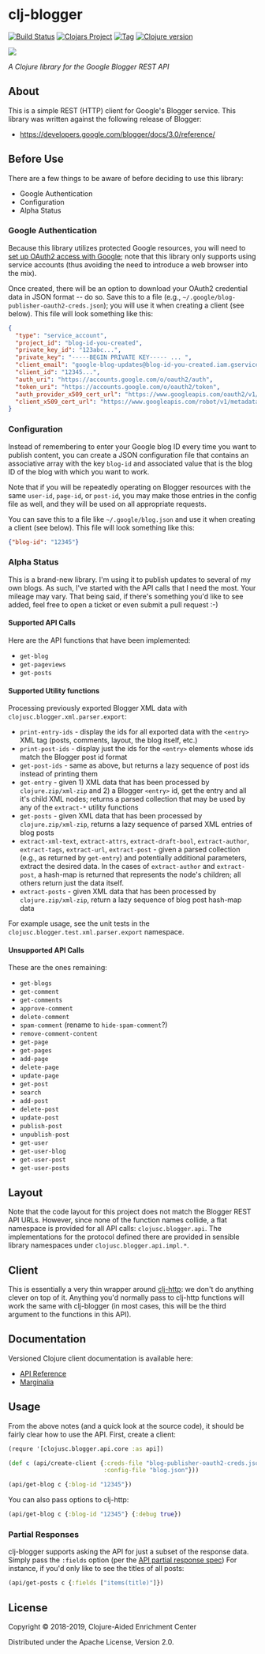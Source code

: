 # clj-blogger

[![Build Status][travis-badge]][travis]
[![Clojars Project][clojars-badge]][clojars]
[![Tag][tag-badge]][tag]
[![Clojure version][clojure-v]](project.clj)

[![][logo]][logo-large]

*A Clojure library for the Google Blogger REST API*

## About

This is a simple REST (HTTP) client for Google's Blogger service. This library
was written against the following release of Blogger:
 * https://developers.google.com/blogger/docs/3.0/reference/


## Before Use

There are a few things to be aware of before deciding to use this library:

* Google Authentication
* Configuration
* Alpha Status

### Google Authentication

Because this library utilizes protected Google resources, you will need to
[set up OAuth2 access with Google][oauth2-setup]; note that this library only
supports using service accounts (thus avoiding the need to introduce a web
browser into the mix).

Once created, there will be an option to download your OAuth2 credential data
in JSON format -- do so. Save this to a file (e.g.,
`~/.google/blog-publisher-oauth2-creds.json`); you will use it when creating a
client (see below). This file will look something like this:

```json
{
  "type": "service_account",
  "project_id": "blog-id-you-created",
  "private_key_id": "123abc...",
  "private_key": "-----BEGIN PRIVATE KEY----- ... ",
  "client_email": "google-blog-updates@blog-id-you-created.iam.gserviceaccount.com",
  "client_id": "12345...",
  "auth_uri": "https://accounts.google.com/o/oauth2/auth",
  "token_uri": "https://accounts.google.com/o/oauth2/token",
  "auth_provider_x509_cert_url": "https://www.googleapis.com/oauth2/v1/certs",
  "client_x509_cert_url": "https://www.googleapis.com/robot/v1/metadata/x509/google-blog-updates%40blog-id-you-created.iam.gserviceaccount.com"
}
```


### Configuration

Instead of remembering to enter your Google blog ID every time you want to
publish content, you can create a JSON configuration file that contains an
associative array with the key `blog-id` and associated value that is the
blog ID of the blog with which you want to work.

Note that if you will be repeatedly operating on Blogger resources with the
same `user-id`, `page-id`, or `post-id`, you may make those entries in the
config file as well, and they will be used on all appropriate requests.

You can save this to a file like `~/.google/blog.json` and use it when
creating a client (see below). This file will look something like this:

```json
{"blog-id": "12345"}
```


### Alpha Status

This is a brand-new library. I'm using it to publish updates to several of my
own blogs. As such, I've started with the API calls that I need the most.
Your mileage may vary. That being said, if there's something you'd like to
see added, feel free to open a ticket or even submit a pull request :-)

#### Supported API Calls

Here are the API functions that have been implemented:

* `get-blog`
* `get-pageviews`
* `get-posts`


#### Supported Utility functions

Processing previously exported Blogger XML data with
`clojusc.blogger.xml.parser.export`:

* `print-entry-ids` - display the ids for all exported data with the `<entry>` XML tag (posts, comments, layout, the blog itself, etc.)
* `print-post-ids` - display just the ids for the `<entry>` elements whose ids match the Blogger post id format
* `get-post-ids` - same as above, but returns a lazy sequence of post ids instead of printing them
* `get-entry` - given 1) XML data that has been processed by `clojure.zip/xml-zip` and 2) a Blogger `<entry>` id, get the entry and all it's child XML nodes; returns a parsed collection that may be used by any of the `extract-*` utility functions
* `get-posts` - given XML data that has been processed by `clojure.zip/xml-zip`, returns a lazy sequence of parsed XML entries of blog posts
* `extract-xml-text`, `extract-attrs`, `extract-draft-bool`, `extract-author`, `extract-tags`, `extract-url`, `extract-post` - given a parsed collection (e.g., as returned by `get-entry`) and potentially additional parameters, extract the desired data. In the cases of `extract-author` and `extract-post`, a hash-map is returned that represents the node's children; all others return just the data itself.
* `extract-posts` - given XML data that has been processed by `clojure.zip/xml-zip`, return a lazy sequence of blog post hash-map data

For example usage, see the unit tests in the `clojusc.blogger.test.xml.parser.export`
namespace.


#### Unsupported API Calls

These are the ones remaining:

* `get-blogs`
* `get-comment`
* `get-comments`
* `approve-comment`
* `delete-comment`
* `spam-comment` (rename to `hide-spam-comment`?)
* `remove-comment-content`
* `get-page`
* `get-pages`
* `add-page`
* `delete-page`
* `update-page`
* `get-post`
* `search`
* `add-post`
* `delete-post`
* `update-post`
* `publish-post`
* `unpublish-post`
* `get-user`
* `get-user-blog`
* `get-user-post`
* `get-user-posts`


## Layout

Note that the code layout for this project does not match the Blogger REST API
URLs. However, since none of the function names collide, a flat namespace is
provided for all API calls: `clojusc.blogger.api`. The implementations for the
protocol defined there are provided in sensible library namespaces under
`clojusc.blogger.api.impl.*`.


## Client

This is essentially a very thin wrapper around
[clj-http](https://github.com/dakrone/clj-http): we don't do anything clever on
top of it. Anything you'd normally pass to clj-http functions will work the
same with clj-blogger (in most cases, this will be the third argument to the
functions in this API).


## Documentation

Versioned Clojure client documentation is available here:

* [API Reference][api-docs]
* [Marginalia][margin-docs]


## Usage

From the above notes (and a quick look at the source code), it should be fairly
clear how to use the API. First, create a client:

```clj
(requre '[clojusc.blogger.api.core :as api])

(def c (api/create-client {:creds-file "blog-publisher-oauth2-creds.json"
                           :config-file "blog.json"}))
```


```clj
(api/get-blog c {:blog-id "12345"})
```

You can also pass options to clj-http:

```clj
(api/get-blog c {:blog-id "12345"} {:debug true})
```


### Partial Responses

clj-blogger supports asking the API for just a subset of the response data.
Simply pass the `:fields` option (per the [API partial response spec][part-resp])
For instance, if you'd only like to see the titles of all posts:

```clj
(api/get-posts c {:fields ["items(title)"]})
```


## License

Copyright © 2018-2019, Clojure-Aided Enrichment Center

Distributed under the Apache License, Version 2.0.


<!-- Named page links below: /-->

[travis]: https://travis-ci.org/clojusc/clj-blogger
[travis-badge]: https://travis-ci.org/clojusc/clj-blogger.png?branch=master
[deps]: http://jarkeeper.com/clojusc/clj-blogger
[deps-badge]: http://jarkeeper.com/clojusc/clj-blogger/status.svg
[logo]: resources/images/Blogger-logo-small.png
[logo-large]: resources/images/Blogger-logo.png
[tag-badge]: https://img.shields.io/github/tag/clojusc/clj-blogger.svg
[tag]: https://github.com/clojusc/clj-blogger/tags
[clojure-v]: https://img.shields.io/badge/clojure-1.10.0-blue.svg
[jdk-v]: https://img.shields.io/badge/jdk-1.8+-blue.svg
[clojars]: https://clojars.org/clj-blogger
[clojars-badge]: https://img.shields.io/clojars/v/clj-blogger.svg
[api-docs]: http://clojusc.github.io/clj-blogger/current/
[margin-docs]: http://clojusc.github.io/clj-blogger/current/marginalia.html
[oauth2-setup]: https://developers.google.com/blogger/docs/3.0/using
[part-resp]: https://developers.google.com/blogger/docs/3.0/performance#partial-response
